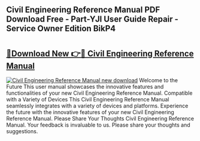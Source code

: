 ## Civil Engineering Reference Manual PDF Download Free - Part-YJl User Guide Repair - Service Owner Edition BikP4

# <h2><a href="http://bc23879.oget.top/?id=Civil+Engineering+Reference+Manual">🔗Download New 👉🔴 Civil Engineering Reference Manual</a></h2>

[![Civil Engineering Reference Manual new download](https://i.imgur.com/5g1atiW.png)](http://bc23879.oget.top/?id=Civil+Engineering+Reference+Manual)
Welcome to the Future This user manual showcases the innovative features and functionalities of your new Civil Engineering Reference Manual. Compatible with a Variety of Devices This Civil Engineering Reference Manual seamlessly integrates with a variety of devices and platforms. Experience the future with the innovative features of your new Civil Engineering Reference Manual. Please Share Your Thoughts Civil Engineering Reference Manual. Your feedback is invaluable to us. Please share your thoughts and suggestions.
